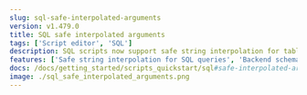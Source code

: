 ```yaml
---
slug: sql-safe-interpolated-arguments
version: v1.479.0
title: SQL safe interpolated arguments
tags: ['Script editor', 'SQL']
description: SQL scripts now support safe string interpolation for table and column names through backend schema validation, allowing more flexibility than prepared statements while preventing SQL injections.
features: ['Safe string interpolation for SQL queries', 'Backend schema validation for interpolated arguments', 'Support for table and column name parameters']
docs: /docs/getting_started/scripts_quickstart/sql#safe-interpolated-arguments
image: ./sql_safe_interpolated_arguments.png
---
```

